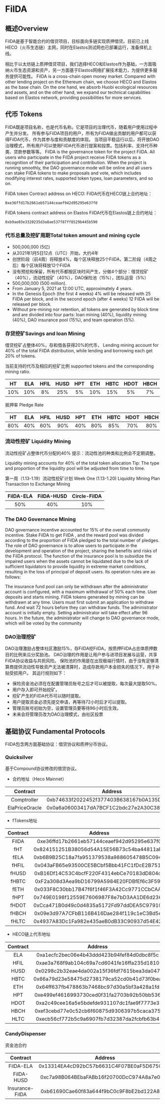 # FilDA

## 概述Overview
FilDA是基于智能合约的借贷项目，目标面向多链实现质押借贷。目前已上线HECO（火币生态链）主网，同时在Elastos测试网也已部署运行，准备择机上线。

相比于以太坊链上质押借贷项目，我们选择HECO和Elastos作为基础，一方面吸纳火币生态资源和资产，另一方面基于Elastos网络扩展技术能力，为提供更多服务提供可能性。
FilDA is a cross-chain open money market. Compared with other lending project on the Ethereum chain, we choose HECO and Elastos as the base chain. On the one hand, we absorb Huobi ecological resources and assets, and on the other hand, we expand our technical capabilities based on Elastos network, providing possibilities for more services.


## 代币 Tokens
FilDA既是项目名称，也是代币名称。它是项目的治理代币，随着用户使用过程中产生并分发。
所有参与FilDA项目的用户，所有为FilDA做出贡献的用户都可以获得FilDA代币，作为其参与度和贡献度的体现。
当项目平稳运行以后，将开放DAO治理模式，所有用户可以使用FilDA代币进行提案和投票。包括利率、支持代币种类、贷款参数等等。
FilDA is the governance token for the project FilDA. All users who participate in the FilDA project receive FilDA tokens as a recognition of their participation and contribution. When the project is running smoothly, the DAO governance mode will be online and all users can stake FilDA tokens to make proposals and vote, which includes modifying interest rates, supported token types, loan parameters, and so on.


FilDA token Contract address on HECO:
FilDA代币在HECO链上合约地址：
```
0xe36ffd17b2661eb57144ceaef942d95295e637f0
```

FilDA tokens contract address on Elastos
FilDA代币在Elastos链上合约地址：
```
0xb9ae03e3320235d3a8ae537f87ff8529b445b590
```

### 代币总量及挖矿周期Total token amount and mining cycle
- 500,000,000 (5亿)
- 从2021年1月5日12点（UTC）开始，大约4年
- 创世阶段（前4周）将释放4%，每个区块释放25个FilDA，第二阶段（4周之后）每个区块将释放12个FilDA
- 没有预挖和保留，所有代币都按区块时间产生，分做4个部分：借贷挖矿（40%），流动性挖矿（40%），DAO保险池（15%），团队运营（5%）
- 500,000,000 (500 million).
- From January 5, 2021 at 12:00 UTC, approximately 4 years.
- In the Genesis Epoch (the first 4 weeks) 4% will be released with 25 FilDA per block, and in the second epoch (after 4 weeks) 12 FilDA will be released per block.
- Without pre-mining nor retention, all tokens are generated by block time and are divided into four parts: loan mining (40%), liquidity mining (40%), DAO insurance pool (15%), and team operation (5%).


### 存贷挖矿Savings and loan Mining
借贷挖矿占整体40%，存和借各获得20%的代币，
Lending mining account for 40% of the total FilDA distribution, while lending and borrowing each get 20% of tokens.

当前支持的代币及相应的挖矿比例
supported tokens and the corresponding mining ratio.

|    HT    |    ELA    |    HFIL    |    HUSD    |    HPT    |    ETH     |    HBTC    |   HDOT    |    HBCH    |    HLTC    |
| :------: | :-------: | :--------: | :--------: | :-------: | :--------: | :--------: | :-------: | :--------: | :--------: |
|   10%    |    10%    |     8%     |     25%    |     5%    |    10%     |     15%    |     5%    |     7%     |      5%    |

抵押率
Pledge Rate

|    HT    |    ELA    |    HFIL    |    HUSD    |    HPT    |    ETH     |    HBTC    |   HDOT    |    HBCH    |    HLTC    |
| :------: | :-------: | :--------: | :--------: | :-------: | :--------: | :--------: | :-------: | :--------: | :--------: |
|   80%    |    40%    |     60%    |     90%    |    40%    |    80%     |     85%    |    70%    |    80%     |     75%    |


### 

### 流动性挖矿  Liquidity Mining
流动性挖矿占整体代币分配的40%
提示：流动性池的种类和比例会不定期调整。

Liquidity mining accounts for 40% of the total token allocation 
Tip: The type and proportion of the liquidity pool will be adjusted from time to time.

第一周（1.13-1.19）流动性挖矿计划
Week One (1.13-1.20) Liquidity Mining Plan Transaction to Exchange Mining

| FilDA-ELA | FilDA-HUSD | Circle-FilDA |
| :-------: | :--------: | :----------: |
|    50%    |     40%    |     10%      |



### The DAO Governance Mining
DAO governance incentive accounted for 15% of the overall community incentive. Stake FilDA to get FilDA , and the reward pool was divided according to the proportion of FilDA pledged to the total number of pledges. The role of DAO governance is to allow users to participate in the development and operation of the project, sharing the benefits and risks of the FilDA protocol. The function of the insurance pool is to subsidize the impaired users when the assets cannot be liquidated due to the lack of sufficient liquidators to provide liquidity in extreme market conditions, resulting in the loss of principal of deposit users. Its operation rules are as follows:

The insurance fund pool can only be withdrawn after the administrator account is configured, with a maximum withdrawal of 50% each time.
User deposits and starts mining.
FilDA tokens generated by mining can be withdrawn at any time.
Users must first submit an application to withdraw fund. And wait 72 hours before they can withdraw funds.
The administrator account is initially empty. Setting administrator will take effect after 96 hours.
In the future, the administrator will change to DAO governance mode, which will be voted by the community


### DAO治理挖矿
DAO治理激励占整体社区激励15%，存FilDA挖FilDA，按质押FilDA占总体质押数目的比例来瓜分奖励池。
DAO治理的作用是让用户参与进项目发展与运营，共享FilDA协议收益与共担风险。
保险池的作用是在出现极端行情时，由于没有足够清算商提供流动性导致资产无法被清算时，造成存款用户本金损失的情况下，用于补贴受损用户。
其运行规则如下：
- 保险资金池必须在在配置管理员账号之后才可以被提取，每次最大提取50%。
- 用户存入即可开始挖矿。
- 挖矿产生的FilDA代币可以随时提取。
- 用户提取资金必须先提交申请，再等待72小时后才可以提取。
- 管理员账号初始为空，设置管理员要等待96小时后生效。
- 未来会将管理员改为DAO治理模式，由社区投票

## 基础协议 Fundamental Protocols
FilDA包含两方面基础协议：借贷协议和质押分币协议。

### Quicksilver
基于Compound协议修改的借贷协议。

- 合约地址（Heco Mainnet） 

|       Contract       |                  Address                   |
| :------------------: | :----------------------------------------: |
| Comptroller | 0xb74633f2022452f377403B638167b0A135DB096d |
| ElaPriceOracle | 0x0a6a06003417dA7BCF1C2bdc27e2A30C38EfF4Ad |

- fTokens地址

|       Contract       |                  Address                   |
| :------------------: | :----------------------------------------: |
| FilDA | 0xe36ffd17b2661eb57144ceaef942d95295e637f0 |
| fHT | 0x824151251B38056d54A15E56B73c54ba44811aF8 |
| fELA | 0xb6B9B25C18a7fa951379538a988605478B5C0940 |
| fHFIL | 0x043aFB65e93500CE5BCbf5Bbb41FC1fDcE2B7518 |
| fHUSD | 0xB16Df14C53C4bcfF220F4314ebCe70183dD804c0 |
| fHBTC | 0xF2a308d3Aea9bD16799A5984E20FDBfEf6c3F595 |
| fETH | 0x033F8C30bb17B47f6f1f46F3A42Cc9771CCbCAAE |
| fHPT | 0x749E0198f12559E7606987F8e7bD3AA1DE6d236E |
| fHDOT | 0xCca471B0d49c0d4835a5172Fd97ddDEA5C979100 |
| fHBCH | 0x09e3d97A7CFbB116B416Dae284f119c1eC3Bd5ea |
| fHLTC | 0x4937A83Dc1Fa982e435aeB0dB33C90937d54E424 |

- HECO链上代币地址

|       Contract       |                  Address                   |
| :------------------: | :----------------------------------------: |
| ELA | 0xa1ecfc2bec06e4b43ddd423b94fef84d0dbc8f5c |
| HFIL | 0xae3a768f9ab104c69a7cd6041fe16ffa235d1810 |
| HUSD | 0x0298c2b32eae4da002a15f36fdf7615bea3da047 |
| HBTC | 0x66a79d23e58475d2738179ca52cd0b41d73f0bea |
| ETH | 0x64ff637fb478863b7468bc97d30a5bf3a428a1fd |
| HPT | 0xe499ef4616993730ced0f31fa2703b92b50bb536 |
| HDOT | 0xa2c49cee16a5e5bdefde931107dc1fae9f7773e3 |
| HBCH | 0xef3cebd77e0c52cb6f60875d9306397b5caca375 |
| HLTC | 0xecb56cf772b5c9a6907fb7d32387da2fcbfb63b4 |

### CandyDispenser

资金池合约

|       Contract       |                  Address                   |
| :------------------: | :----------------------------------------: |
| FilDA-ELA | 0x13314EA4cD92bC57b6631C4F07BE0aF5D6750DBa | 
| FilDA-HUSD | 0xc7a98B064BEbaFABb16f20700DcC974A8a7e03EA | 
| Insurance-FilDA | 0xb61690Cae60f83a644f9bC0c9F8bE2bd122A8444 | 


